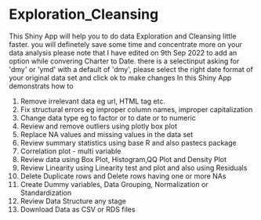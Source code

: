 # Exploration_Cleansing
This Shiny App will help you to do data Exploration and Cleansing little faster.  you will definetely save some time and concentrate more on your data analysis
please note that I have edited on 9th Sep 2022 to add an option while convering Charter to Date.  there is a selectinput asking for 'dmy' or 'ymd' with a default of 'dmy', please select the right date format of your original data set and click ok to make changes
In this Shiny App demonstrats how to 
1. Remove irrelevant data eg url, HTML tag etc. 
2. Fix structural errors eg improper column names, improper capitalization 
3. Change data type eg to factor or to date or to numeric 
4. Review and remove outliers using plotly box plot 
5. Replace NA values and missing values in the data set 
6. Review summary statistics using base R and also pastecs package 
7. Correlation plot - multi variable 
8. Review data using Box Plot, Histogram,QQ Plot and Density Plot 
9. Review Linearity using Linearity test and plot and also using Residuals 
10. Delete Duplicate rows and Delete rows having one or more NAs 
11. Create Dummy variables, Data Grouping, Normalization or Standardization 
12. Review Data Structure any stage 
13. Download Data as CSV or RDS files
